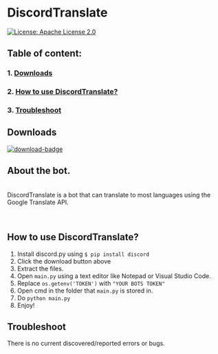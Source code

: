 # DiscordTranslate
[![License: Apache License 2.0](https://img.shields.io/badge/License-Apache%20License%202.0-c00747.svg?style=for-the-badge&logo=apache)](https://www.apache.org/licenses/LICENSE-2.0)
## Table of content:<br/>
### 1. [Downloads](https://github.com/Exyrus/discordtranslate#downloads)<br/>
### 2. [How to use DiscordTranslate?](https://github.com/Exyrus/discordtranslate#how-to-use-DiscordTranslate)<br/>
### 3. [Troubleshoot](https://github.com/Exyrus/discordtranslate#Troubleshoot)<br/>
## Downloads<br>


[![download-badge](https://img.shields.io/badge/Download-Download%20DiscordTranslate-blue)](https://github.com/Exyrus/discordtranslate/archive/refs/heads/main.zip)
## About the bot.
<br>DiscordTranslate is a bot that can translate to most languages using the Google Translate API.

<br>

## How to use DiscordTranslate?

1. Install discord.py using `$ pip install discord`
2. Click the download button above
3. Extract the files.
4. Open `main.py` using a text editor like Notepad or Visual Studio Code.
5. Replace `os.getenv('TOKEN')` with `"YOUR BOTS TOKEN"`
6. Open cmd in the folder that `main.py` is stored in.
7. Do `python main.py`
8. Enjoy!
## Troubleshoot 
There is no current discovered/reported errors or bugs.
